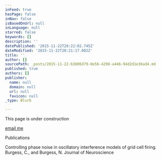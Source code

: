 ```yaml
---
inFeed: true
hasPage: false
inNav: false
isBasedOnUrl: null
inLanguage: null
starred: false
keywords: []
description: ''
datePublished: '2015-11-22T20:22:02.745Z'
dateModified: '2015-11-22T20:21:17.002Z'
title: ''
author: []
sourcePath: _posts/2015-11-22-b3806d79-0e56-4298-a446-94d2d1e36ad4.md
published: true
authors: []
publisher:
  name: null
  domain: null
  url: null
  favicon: null
_type: Blurb

---
```

This page is under construction

[email me][0]

Publications

Controlling phase noise in oscillatory interference models of grid cell firing. Burgess, C., and Burgess, N. Journal of Neuroscience

[0]: mailto:mail@chrisburgess.me.uk